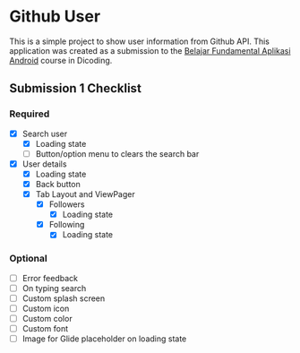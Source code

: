 # Github User

This is a simple project to show user information from Github API. This application was created as a submission to the [Belajar Fundamental Aplikasi Android](https://www.dicoding.com/academies/14/) course in Dicoding.

## Submission 1 Checklist

### Required

- [x] Search user
  - [x] Loading state
  - [ ] Button/option menu to clears the search bar
- [x] User details
  - [x] Loading state
  - [x] Back button
  - [x] Tab Layout and ViewPager
    - [x] Followers
      - [x] Loading state
    - [x] Following
      - [x] Loading state

### Optional

- [ ] Error feedback
- [ ] On typing search
- [ ] Custom splash screen
- [ ] Custom icon
- [ ] Custom color
- [ ] Custom font
- [ ] Image for Glide placeholder on loading state
